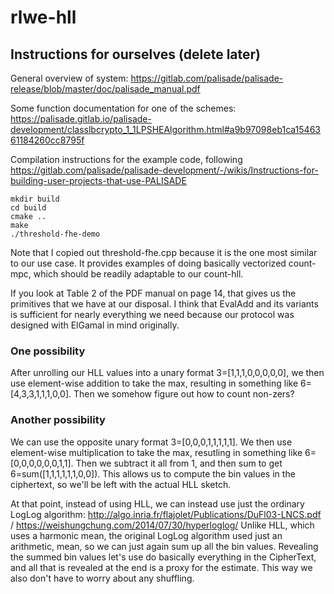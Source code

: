# rlwe-hll


## Instructions for ourselves (delete later)
General overview of system:
https://gitlab.com/palisade/palisade-release/blob/master/doc/palisade_manual.pdf

Some function documentation for one of the schemes:
https://palisade.gitlab.io/palisade-development/classlbcrypto_1_1LPSHEAlgorithm.html#a9b97098eb1ca1546361184260cc8795f

Compilation instructions for the example code, following
https://gitlab.com/palisade/palisade-development/-/wikis/Instructions-for-building-user-projects-that-use-PALISADE
```
mkdir build
cd build
cmake ..
make
./threshold-fhe-demo
```

Note that I copied out threshold-fhe.cpp because it is the one most similar to our use case.
It provides examples of doing basically vectorized count-mpc, which should be readily adaptable to our count-hll.

If you look at Table 2 of the PDF manual on page 14, that gives us the primitives that we have at our disposal.
I think that EvalAdd and its variants is sufficient for nearly everything we need because our protocol was
designed with ElGamal in mind originally.

### One possibility
After unrolling our HLL values into a unary format 3=[1,1,1,0,0,0,0,0], we then use element-wise addition
to take the max, resulting in something like 6=[4,3,3,1,1,1,0,0]. Then we somehow figure out how to count non-zers?

### Another possibility
We can use the opposite unary format 3=[0,0,0,1,1,1,1,1]. We then use element-wise multiplication to
take the max, resutling in something like 6=[0,0,0,0,0,0,1,1]. Then we subtract it all from 1, and then sum to get
6=sum([1,1,1,1,1,1,0,0]). This allows us to compute the bin values in the ciphertext, so we'll be left with the actual HLL sketch.

At that point, instead of using HLL, we can instead use just the ordinary LogLog algorithm:
http://algo.inria.fr/flajolet/Publications/DuFl03-LNCS.pdf / https://weishungchung.com/2014/07/30/hyperloglog/
Unlike HLL, which uses a harmonic mean, the original LogLog algorithm used just an arithmetic, mean, so we can just again sum up all the bin values.
Revealing the summed bin values let's use do basically everything in the CipherText, and all that is revealed at the end is a proxy for the estimate.
This way we also don't have to worry about any shuffling.
